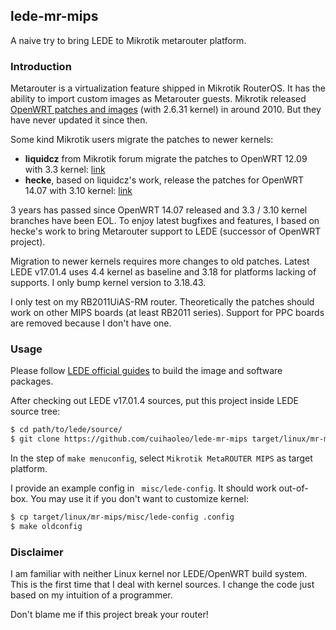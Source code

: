  ## lede-mr-mips

A naive try to bring LEDE to Mikrotik metarouter platform.

### Introduction

Metarouter is a virtualization feature shipped in Mikrotik RouterOS. It has the ability to import custom images as Metarouter guests. Mikrotik released [OpenWRT patches and images](https://wiki.mikrotik.com/wiki/Manual:Metarouter#OpenWRT_as_virtual_machine) (with 2.6.31 kernel) in around 2010. But they have never updated it since then.

Some kind Mikrotik users migrate the patches to newer kernels:

- **liquidcz** from Mikrotik forum migrate the patches to OpenWRT 12.09 with 3.3 kernel: [link](http://openwrt.wk.cz/)
- **hecke**, based on liquidcz's work, release the patches for OpenWRT 14.07 with 3.10 kernel: [link](http://openwrt.naberius.de/barrier_breaker/mr-mips/openwrt_metarouter_1407.patch)

3 years has passed since OpenWRT 14.07 released and 3.3 / 3.10 kernel branches have been EOL. To enjoy latest bugfixes and features, I based on hecke's work to bring Metarouter support to LEDE (successor of OpenWRT project).

Migration to newer kernels requires more changes to old patches. Latest LEDE v17.01.4 uses 4.4 kernel as baseline and 3.18 for platforms lacking of supports. I only bump kernel version to 3.18.43.

I only test on my RB2011UiAS-RM router. Theoretically the patches should work on other MIPS boards (at least RB2011 series). Support for PPC boards are removed because I don't have one.

### Usage

Please follow [LEDE official guides](https://lede-project.org/docs/guide-developer/use-buildsystem) to build the image and software packages.

After checking out LEDE v17.01.4 sources, put this project inside LEDE source tree:

```bash
$ cd path/to/lede/source/
$ git clone https://github.com/cuihaoleo/lede-mr-mips target/linux/mr-mips
```

In the step of `make menuconfig`, select `Mikrotik MetaROUTER MIPS` as target platform.

I provide an example config in ` misc/lede-config`. It should work out-of-box. You may use it if you don't want to customize kernel:

```bash
$ cp target/linux/mr-mips/misc/lede-config .config
$ make oldconfig
```

### Disclaimer

I am familiar with neither Linux kernel nor LEDE/OpenWRT build system. This is the first time that I deal with kernel sources. I change the code just based on my intuition of a programmer.

Don't blame me if this project break your router!